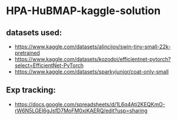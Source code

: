 # HPA-HuBMAP-kaggle-solution

## datasets used:
- https://www.kaggle.com/datasets/alincijov/swin-tiny-small-22k-pretrained
- https://www.kaggle.com/datasets/kozodoi/efficientnet-pytorch?select=EfficientNet-PyTorch
- https://www.kaggle.com/datasets/sparkyjunior/coat-only-small

## Exp tracking:
- https://docs.google.com/spreadsheets/d/1L6q4Ati2KEQKmO-rW6N5LGEI6gJsfD7MoFM0xjKAERQ/edit?usp=sharing

